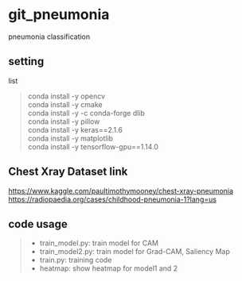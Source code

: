 # git_pneumonia
 pneumonia classification

setting
-------
list   
>conda install -y opencv   
>conda install -y cmake   
>conda install -y -c conda-forge dlib   
>conda install -y pillow   
>conda install -y keras==2.1.6   
>conda install -y matplotlib   
>conda install -y tensorflow-gpu==1.14.0   

Chest Xray Dataset link
-----------------------
<https://www.kaggle.com/paultimothymooney/chest-xray-pneumonia>   
<https://radiopaedia.org/cases/childhood-pneumonia-1?lang=us>


code usage
----------
>* train_model.py: train model for CAM   
>* train_model2.py: train model for Grad-CAM, Saliency Map   
>* train.py: training code   
>* heatmap: show heatmap for model1 and 2   
